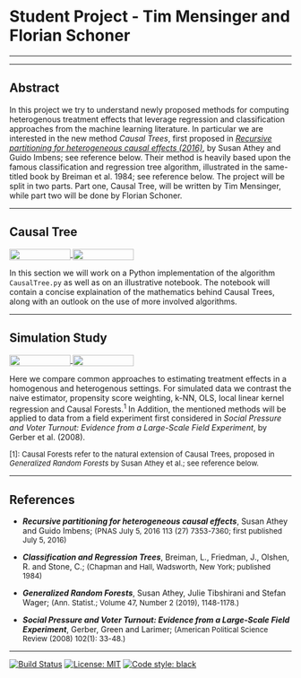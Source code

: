 # Student Project - Tim Mensinger and Florian Schoner
---
---
## Abstract

In this project we try to understand newly proposed methods for computing heterogenous treatment effects that leverage regression and classification approaches from the machine learning literature. In particular we are interested in the new method *Causal Trees*, first proposed in [*Recursive partitioning for heterogeneous causal effects (2016)*](https://www.pnas.org/content/113/27/7353),
by Susan Athey and Guido Imbens; see reference below. Their method is heavily based upon the famous classification and regression tree algorithm, illustrated in the same-titled book by Breiman et al. 1984; see reference below. The project will be split in two parts. Part one, Causal Tree, will be written by Tim Mensinger, while part two will be done by Florian Schoner.

---
## Causal Tree 
<a href="https://nbviewer.jupyter.org/github/comet-ml/comet-examples/blob/master/notebooks/Comet-REST-API.ipynb" 
   target="_parent">
   <img align="center" 
  src="https://raw.githubusercontent.com/jupyter/design/master/logos/Badges/nbviewer_badge.png" 
      width="109" height="20">
</a> 
<a href="https://mybinder.org/v2/gh/HumanCapitalAnalysis/student-project-timmens/master?filepath=causal_tree%2Fmethodology.ipynb" 
    target="_parent">
    <img align="center" 
       src="https://mybinder.org/badge_logo.svg" 
       width="109" height="20">
</a> 

In this section we will work on a Python implementation of the algorithm `CausalTree.py` as well as on an illustrative notebook. The notebook will contain a concise explaination of the mathematics behind Causal Trees, along with an outlook on the use of more involved algorithms. 

---
## Simulation Study 
<a href="https://nbviewer.jupyter.org/github/HumanCapitalAnalysis/student-project-timmens/blob/master/Simulation_Study/First_writeup.ipynb" 
    target="_parent">
    <img align="center" 
   src="https://raw.githubusercontent.com/jupyter/design/master/logos/Badges/nbviewer_badge.png" 
       width="109" height="20">
</a> 
<a href="https://mybinder.org/v2/gh/HumanCapitalAnalysis/student-project-timmens/master?filepath=Simulation_Study%2FFirst_writeup.ipynb" 
     target="_parent">
     <img align="center" 
        src="https://mybinder.org/badge_logo.svg" 
        width="109" height="20">
</a> 

Here we compare common approaches to estimating treatment effects in a homogenous and heterogenous settings. For simulated data we contrast the naive estimator, propensity score weighting, k-NN, OLS, local linear kernel regression and Causal Forests.<sup>1</sup> In Addition, the mentioned methods will be applied to data from a field experiment first considered in *Social Pressure and Voter Turnout: Evidence from a Large-Scale Field Experiment*, by Gerber et al. (2008). 

<font size="2">[1]: Causal Forests refer to the natural extension of Causal Trees, proposed in *Generalized Random Forests* by Susan Athey et al.; see reference below.</font>

---

## References

* ***Recursive partitioning for heterogeneous causal effects***, Susan Athey and Guido Imbens; <font size="2">(PNAS July 5, 2016 113 (27) 7353-7360; first published July 5, 2016)</font>

* ***Classification and Regression Trees***, Breiman, L., Friedman, J., Olshen, R. and Stone, C.;  <font size="2">(Chapman and Hall, Wadsworth, New York; published 1984)</font>

* ***Generalized Random Forests***, Susan Athey, Julie Tibshirani and Stefan Wager; <font size="2">(Ann. Statist.; Volume 47, Number 2 (2019), 1148-1178.)</font>

* ***Social Pressure and Voter Turnout: Evidence from a Large-Scale Field Experiment***, Gerber, Green and Larimer;  <font size="2">(American Political Science Review (2008) 102(1): 33-48.)</font>

---
[//]: <> (Comment: Badges for Travis CI, MIT License and Black Code Style)

[![Build Status](https://travis-ci.org/HumanCapitalAnalysis/student-project-timmens.svg?branch=master)](https://travis-ci.org/HumanCapitalAnalysis/student-project-timmens) [![License: MIT](https://img.shields.io/badge/License-MIT-blue.svg)](HumanCapitalAnalysis/student-project-timmens/blob/master/LICENSE) <a href="https://github.com/python/black"><img alt="Code style: black" src="https://img.shields.io/badge/code%20style-black-000000.svg"></a>

